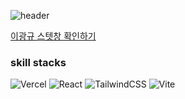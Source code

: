 ![header](https://capsule-render.vercel.app/api?type=waving&height=150&section=header&text=이%20광규만%20레벨업&fontSize=42&fontAlignY=28&fontAlign=80&&animation=twinkling)

[이광규 스텟창 확인하기](https://gwanggyu-solo-leveling.vercel.app/)

### skill stacks  

![Vercel](https://img.shields.io/badge/vercel-%23000000.svg?style=for-the-badge&logo=vercel&logoColor=white) ![React](https://img.shields.io/badge/react-%2320232a.svg?style=for-the-badge&logo=react&logoColor=%2361DAFB) ![TailwindCSS](https://img.shields.io/badge/tailwindcss-%2338B2AC.svg?style=for-the-badge&logo=tailwind-css&logoColor=white) ![Vite](https://img.shields.io/badge/vite-%23646CFF.svg?style=for-the-badge&logo=vite&logoColor=white)

